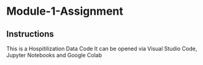 # Module-1-Assignment
## Instructions
This is a Hospitilization Data Code
It can be opened via Visual Studio Code, Jupyter Notebooks and Google Colab

